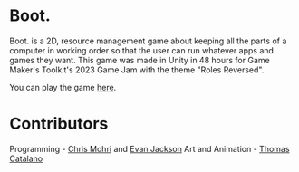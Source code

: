 # Boot.
 
Boot. is a 2D, resource management game about keeping all the parts of a computer in working order so that the user can run whatever apps and games they want. This game was made in Unity in 48 hours for Game Maker's Toolkit's 2023 Game Jam with the theme "Roles Reversed". 

You can play the game [here](https://tomcat45.itch.io/boot).

# Contributors

Programming - [Chris Mohri](https://github.com/chris-mohri) and [Evan Jackson](https://github.com/ejackson13)
Art and Animation - [Thomas Catalano]()
